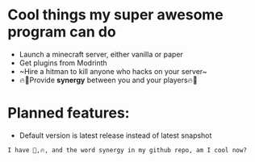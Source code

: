 # Cool things my super awesome program can do
- Launch a minecraft server, either vanilla or paper
- Get plugins from Modrinth
- ~Hire a hitman to kill anyone who hacks on your server~
- 🔥🚀Provide **synergy** between you and your players🔥🚀


# Planned features:
- Default version is latest release instead of latest snapshot










`I have 🚀,🔥, and the word synergy in my github repo, am I cool now?`
